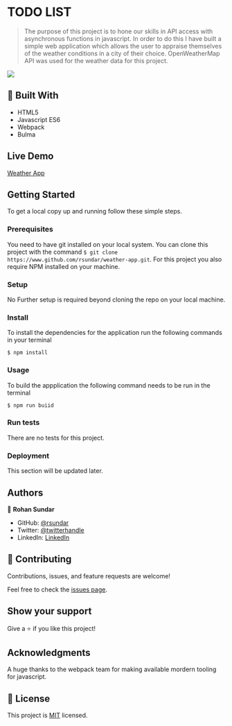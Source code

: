 # TODO LIST

> The purpose of this project is to hone our skills in API access with asynchronous functions in javascript. In order to do this I have built a simple web application which
  allows the user to appraise themselves of the weather conditions in a city of their choice. OpenWeatherMap API was used for the weather data for this project.
  <img src="./docs/zealous-goodall-ceb90e.netlify.app_(Galaxy S5) -New York City.png">
  
## :hammer: Built With

- HTML5
- Javascript ES6
- Webpack
- Bulma

## Live Demo

[Weather App](https://zealous-goodall-ceb90e.netlify.app/)


## Getting Started

To get a local copy up and running follow these simple steps.

### Prerequisites
  
  You need to have git installed on your local system.
  You can clone this project with the command `$ git clone https://www.github.com/rsundar/weather-app.git`.
  For this project you also require NPM installed on your machine.
  
### Setup
  
  No Further setup is required beyond cloning the repo on your local machine.
  
### Install
  
  To install the dependencies for the application run the following commands in your terminal
  
  `$ npm install`
  
### Usage
  
  To build the appplication the following command needs to be run in the terminal
  
  `$ npm run buiid`
  
### Run tests
  
  There are no tests for this project.
  
### Deployment
  
  This section will be updated later.


## Authors

👤 **Rohan Sundar**

- GitHub: [@rsundar](https://github.com/rsundar)
- Twitter: [@twitterhandle](https://twitter.com/twitterhandle)
- LinkedIn: [LinkedIn](https://linkedin.com/linkedinhandle)

## 🤝 Contributing

Contributions, issues, and feature requests are welcome!

Feel free to check the [issues page](issues/).

## Show your support

Give a ⭐️ if you like this project!

## Acknowledgments

  A huge thanks to the webpack team for making available mordern tooling for javascript.

## 📝 License

This project is [MIT](lic.url) licensed.
